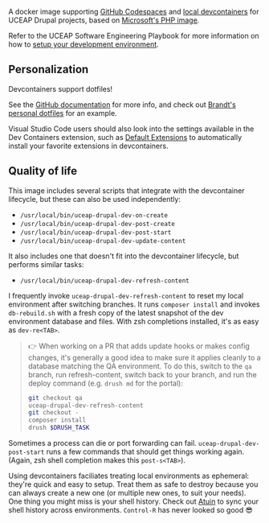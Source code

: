 A docker image supporting [GitHub Codespaces](https://github.com/features/codespaces) and [local devcontainers](https://containers.dev) for UCEAP Drupal projects, based on [Microsoft's PHP image](https://github.com/devcontainers/images/tree/main/src/php).

Refer to the UCEAP Software Engineering Playbook for more information on how to [setup your development environment](https://itse-playbook.uceap.work/fundamentals/setup-your-development-environment/).

## Personalization

Devcontainers support dotfiles!

See the [GitHub documentation](https://docs.github.com/en/codespaces/setting-your-user-preferences/personalizing-github-codespaces-for-your-account#dotfiles) for more info, and check out [Brandt's personal dotfiles](https://github.com/kurowski/dotfiles) for an example.

Visual Studio Code users should also look into the settings available in the Dev Containers extension, such as [Default Extensions](vscode://settings/dev.containers.defaultExtensions) to automatically install your favorite extensions in devcontainers.

## Quality of life

This image includes several scripts that integrate with the devcontainer lifecycle, but these can also be used independently:

* `/usr/local/bin/uceap-drupal-dev-on-create`
* `/usr/local/bin/uceap-drupal-dev-post-create`
* `/usr/local/bin/uceap-drupal-dev-post-start`
* `/usr/local/bin/uceap-drupal-dev-update-content`

It also includes one that doesn't fit into the devcontainer lifecycle, but performs similar tasks:

* `/usr/local/bin/uceap-drupal-dev-refresh-content`

I frequently invoke `uceap-drupal-dev-refresh-content` to reset my local environment after switching branches. It runs `composer install` and invokes `db-rebuild.sh` with a fresh copy of the latest snapshot of the dev environment database and files. With zsh completions installed, it's as easy as `dev-re<TAB>`.

> 👉 When working on a PR that adds update hooks or makes config changes, it's generally a good idea to make sure it applies cleanly to a database matching the QA environment. To do this, switch to the `qa` branch, run refresh-content, switch back to your branch, and run the deploy command (e.g. `drush md` for the portal):
> ``` zsh
> git checkout qa
> uceap-drupal-dev-refresh-content
> git checkout -
> composer install
> drush $DRUSH_TASK
> ```

Sometimes a process can die or port forwarding can fail. `uceap-drupal-dev-post-start` runs a few commands that should get things working again. (Again, zsh shell completion makes this `post-s<TAB>`).

Using devcontainers faciliates treating local environments as ephemeral: they're quick and easy to setup. Treat them as safe to destroy because you can always create a new one (or multiple new ones, to suit your needs). One thing you might miss is your shell history. Check out [Atuin](https://atuin.sh/) to sync your shell history across environments. `Control-R` has never looked so good 😎
